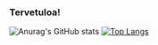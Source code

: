 ### Tervetuloa!

![Anurag's GitHub stats](https://github-readme-stats.vercel.app/api?username=Wintermetal&hide=contribs,prs) [![Top Langs](https://github-readme-stats.vercel.app/api/top-langs/?username=Wintermetal)](https://github.com/anuraghazra/github-readme-stats)

<!--
**Wintermetal/wintermetal** is a ✨ _special_ ✨ repository because its `README.md` (this file) appears on your GitHub profile.

Here are some ideas to get you started:

- 🔭 I’m currently working on ...
- 🌱 I’m currently learning ...
- 👯 I’m looking to collaborate on ...
- 🤔 I’m looking for help with ...
- 💬 Ask me about ...
- 📫 How to reach me: ...
- 😄 Pronouns: ...
- ⚡ Fun fact: ...
-->

